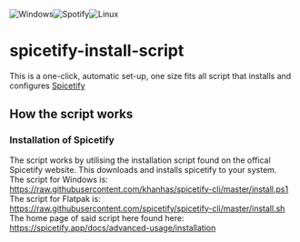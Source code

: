 ![Windows](https://img.shields.io/badge/Windows-0078D6?style=for-the-badge&logo=windows&logoColor=white)![Spotify](https://img.shields.io/badge/Spotify-1ED760?style=for-the-badge&logo=spotify&logoColor=white)![Linux](https://img.shields.io/badge/Linux-0078D6?style=for-the-badge&logo=linux&logoColor=white)

# spicetify-install-script
This is a one-click, automatic set-up, one size fits all script that installs and configures [Spicetify](https://github.com/khanhas/spicetify-cli)

## How the script works
### Installation of Spicetify
The script works by utilising the installation script found on the offical Spicetify website. This downloads and installs spicetify to your system.  
The script for Windows is: https://raw.githubusercontent.com/khanhas/spicetify-cli/master/install.ps1  
The script for Flatpak is: https://raw.githubusercontent.com/spicetify/spicetify-cli/master/install.sh  
The home page of said script here found here: https://spicetify.app/docs/advanced-usage/installation
